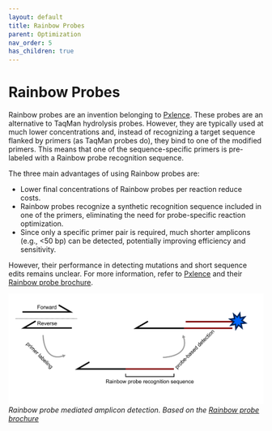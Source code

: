 ```yaml
---
layout: default
title: Rainbow Probes
parent: Optimization
nav_order: 5
has_children: true
---
```



# Rainbow Probes

Rainbow probes are an invention belonging to [Pxlence](www.pxlence.com). These probes are an alternative to TaqMan hydrolysis probes. However, they are typically used at much lower concentrations and, instead of recognizing a target sequence flanked by primers (as TaqMan probes do), they bind to one of the modified primers. This means that one of the sequence-specific primers is pre-labeled with a Rainbow probe recognition sequence.

The three main advantages of using Rainbow probes are:

- Lower final concentrations of Rainbow probes per reaction reduce costs.
- Rainbow probes recognize a synthetic recognition sequence included in one of the primers, eliminating the need for probe-specific reaction optimization.
- Since only a specific primer pair is required, much shorter amplicons (e.g., <50 bp) can be detected, potentially improving efficiency and sensitivity.

However, their performance in detecting mutations and short sequence edits remains unclear. For more information, refer to [Pxlence](www.pxlence.com) and their [Rainbow probe brochure](https://www.pxlence.com/imgs/brochures/rbo_brochure_2025.pdf).

![rainbowProbes.png](Rainbow-Probes/rainbowProbes.png)\
*Rainbow probe mediated amplicon detection. Based on the [Rainbow probe brochure](https://www.pxlence.com/imgs/brochures/rbo_brochure_2025.pdf)*
